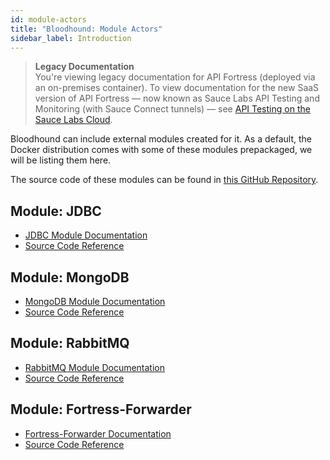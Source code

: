 ```yaml
---
id: module-actors
title: "Bloodhound: Module Actors"
sidebar_label: Introduction
---
```


>**Legacy Documentation**<br/>You're viewing legacy documentation for API Fortress (deployed via an on-premises container). To view documentation for the new SaaS version of API Fortress &#8212; now known as Sauce Labs API Testing and Monitoring (with Sauce Connect tunnels) &#8212; see [API Testing on the Sauce Labs Cloud](/api-testing/).

Bloodhound can include external modules created for it. As a default, the Docker distribution comes with some of these modules prepackaged, we will be listing them here.

The source code of these modules can be found in [this GitHub Repository](https://github.com/apifortress/bloodhound-modules).

## Module: JDBC

* [JDBC Module Documentation](/api-testing/on-prem/bloodhound/module-actors/jdbc)
* [Source Code Reference](https://github.com/apifortress/bloodhound-modules/tree/master/jdbc)

## Module: MongoDB
* [MongoDB Module Documentation](/api-testing/on-prem/bloodhound/module-actors/mongodb)
* [Source Code Reference](https://github.com/apifortress/bloodhound-modules/tree/master/mongodb)

## Module: RabbitMQ
* [RabbitMQ Module Documentation](/api-testing/on-prem/bloodhound/module-actors/rabbitmq)
* [Source Code Reference](https://github.com/apifortress/bloodhound-modules/tree/master/rabbitmq)

## Module: Fortress-Forwarder
* [Fortress-Forwarder Documentation](/api-testing/on-prem/bloodhound/module-actors/fortress-forwarder)  
* [Source Code Reference](https://github.com/apifortress/bloodhound-modules/tree/master/fortress-forwarder)
